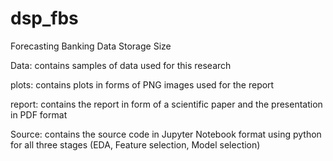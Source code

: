 # dsp_fbs
Forecasting Banking Data Storage Size

Data: contains samples of data used for this research 


plots: contains plots in forms of PNG images used for the report


report: contains the report in form of a scientific paper and the presentation in PDF format


Source: contains the source code in Jupyter Notebook format using python for all three stages (EDA, Feature selection, Model selection)
